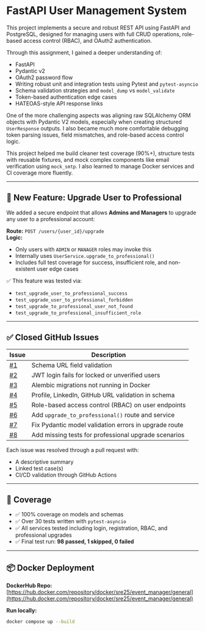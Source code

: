 # FastAPI User Management System

This project implements a secure and robust REST API using FastAPI and PostgreSQL, designed for managing users with full CRUD operations, role-based access control (RBAC), and OAuth2 authentication.

Through this assignment, I gained a deeper understanding of:
- FastAPI
- Pydantic v2
- OAuth2 password flow
- Writing robust unit and integration tests using Pytest and `pytest-asyncio`
- Schema validation strategies and `model_dump` vs `model_validate`
- Token-based authentication edge cases
- HATEOAS-style API response links

One of the more challenging aspects was aligning raw SQLAlchemy ORM objects with Pydantic V2 models, especially when creating structured `UserResponse` outputs. I also became much more comfortable debugging token parsing issues, field mismatches, and role-based access control logic.

This project helped me build cleaner test coverage (90%+), structure tests with reusable fixtures, and mock complex components like email verification using `mock_smtp`. I also learned to manage Docker services and CI coverage more fluently.

---

## 🚀 New Feature: Upgrade User to Professional

We added a secure endpoint that allows **Admins and Managers** to upgrade any user to a professional account:

**Route:** `POST /users/{user_id}/upgrade`  
**Logic:** 
- Only users with `ADMIN` or `MANAGER` roles may invoke this
- Internally uses `UserService.upgrade_to_professional()`
- Includes full test coverage for success, insufficient role, and non-existent user edge cases

✅ This feature was tested via:
- `test_upgrade_user_to_professional_success`
- `test_upgrade_user_to_professional_forbidden`
- `test_upgrade_to_professional_user_not_found`
- `test_upgrade_to_professional_insufficient_role`

---

## ✅ Closed GitHub Issues

| Issue | Description |
|-------|-------------|
| [#1](https://github.com/sresway/events_manager/issues/1) | Schema URL field validation |
| [#2](https://github.com/sresway/events_manager/issues/2) | JWT login fails for locked or unverified users |
| [#3](https://github.com/sresway/events_manager/issues/3) | Alembic migrations not running in Docker |
| [#4](https://github.com/sresway/events_manager/issues/4) | Profile, LinkedIn, GitHub URL validation in schema |
| [#5](https://github.com/sresway/events_manager/issues/5) | Role-based access control (RBAC) on user endpoints |
| [#6](https://github.com/sresway/events_manager/issues/6) | Add `upgrade_to_professional()` route and service |
| [#7](https://github.com/sresway/events_manager/issues/7) | Fix Pydantic model validation errors in upgrade route |
| [#8](https://github.com/sresway/events_manager/issues/8) | Add missing tests for professional upgrade scenarios |

Each issue was resolved through a pull request with:
- A descriptive summary
- Linked test case(s)
- CI/CD validation through GitHub Actions

---

## 🧪 Coverage

- ✅ 100% coverage on models and schemas
- ✅ Over 30 tests written with `pytest-asyncio`
- ✅ All services tested including login, registration, RBAC, and professional upgrades
- ✅ Final test run: **98 passed, 1 skipped, 0 failed**

---

## 📦 Docker Deployment

**DockerHub Repo:**  
[https://hub.docker.com/repository/docker/sre25/event_manager/general](https://hub.docker.com/repository/docker/sre25/event_manager/general)

**Run locally:**

```bash
docker compose up --build
